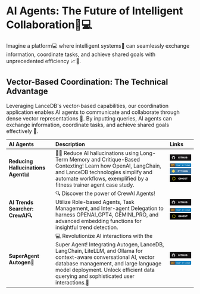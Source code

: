 # AI Agents: The Future of Intelligent Collaboration🤖💻

Imagine a platform💻 where intelligent systems🤖 can seamlessly exchange information, coordinate tasks, and achieve shared goals with unprecedented efficiency 📈🚀.

## Vector-Based Coordination: The Technical Advantage
Leveraging LanceDB's vector-based capabilities, our coordination application enables AI agents to communicate and collaborate through dense vector representations 🤖. By inputting queries, AI agents can exchange information, coordinate tasks, and achieve shared goals effectively 📝.

| **AI Agents** | **Description** | **Links** |
|:--------------|:----------------|:----------|
| **Reducing Hallucinations Agent📊** | 🤖💡 Reduce AI hallucinations using Long-Term Memory and Critique-Based Contexting! Learn how OpenAI, LangChain, and LanceDB technologies simplify and automate workflows, exemplified by a fitness trainer agent case study. | [![Github](../../assets/github.svg)][hullucination_github] <br>[![Open In Collab](../../assets/colab.svg)][hullucination_colab] <br>[![Python](../../assets/python.svg)][hullucination_python] <br>[![Ghost](../../assets/ghost.svg)][hullucination_ghost] |                                                                                                                                                                                                                                                
| **AI Trends Searcher: CrewAI🔍️** | 🔍️ Discover the power of CrewAI Agents! Utilize Role-based Agents, Task Management, and Inter-agent Delegation to harness OPENAI_GPT4, GEMINI_PRO, and advanced embedding functions for insightful trend detection. | [![Github](../../assets/github.svg)][trend_github] <br>[![Open In Collab](../../assets/colab.svg)][trend_colab] <br>[![Ghost](../../assets/ghost.svg)][trend_ghost] |                                                                                                                                                                                                                                                
| **SuperAgent Autogen🤖** | 💻 Revolutionize AI interactions with the Super Agent! Integrating Autogen, LanceDB, LangChain, LiteLLM, and Ollama for context-aware conversational AI, vector database management, and large language model deployment. Unlock efficient data querying and sophisticated user interactions.🤖 | [![Github](../../assets/github.svg)][superagent_github] <br>[![Open In Collab](../../assets/colab.svg)][superagent_colab] |


[hullucination_github]: https://github.com/lancedb/vectordb-recipes/blob/main/examples/reducing_hallucinations_ai_agents
[hullucination_colab]: https://colab.research.google.com/github/lancedb/vectordb-recipes/blob/main/examples/reducing_hallucinations_ai_agents/main.ipynb
[hullucination_python]: https://github.com/lancedb/vectordb-recipes/blob/main/examples/reducing_hallucinations_ai_agents/main.py
[hullucination_ghost]: https://blog.lancedb.com/how-to-reduce-hallucinations-from-llm-powered-agents-using-long-term-memory-72f262c3cc1f/

[trend_github]: https://github.com/lancedb/vectordb-recipes/blob/main/examples/AI-Trends-with-CrewAI
[trend_colab]: https://colab.research.google.com/github/lancedb/vectordb-recipes/blob/main/examples/AI-Trends-with-CrewAI/CrewAI_AI_Trends.ipynb 
[trend_ghost]: https://blog.lancedb.com/track-ai-trends-crewai-agents-rag/

[superagent_github]: https://github.com/lancedb/vectordb-recipes/blob/main/examples/SuperAgent_Autogen
[superagent_colab]: https://colab.research.google.com/github/lancedb/vectordb-recipes/blob/main/examples/SuperAgent_Autogen/main.ipynb


